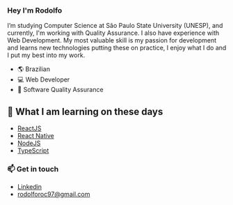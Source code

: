### Hey I'm Rodolfo

I’m studying Computer Science at São Paulo State University (UNESP), and currently, I'm working with Quality Assurance. I also have experience with Web Development. 
My most valuable skill is my passion for development and learns new technologies putting these on practice, I enjoy what I do and I put my best into my work.

- :earth_americas: Brazilian
- 💻 Web Developer
- 🔭 Software Quality Assurance

## 🧠 What I am learning on these days

- [ReactJS](https://reactjs.org/)
- [React Native](https://reactnative.dev/)
- [NodeJS](https://nodejs.org/en/)
- [TypeScript](https://www.typescriptlang.org/)

### 📫 Get in touch

- [Linkedin](https://www.linkedin.com/in/rodolforoc/)
- rodolforoc97@gmail.com


